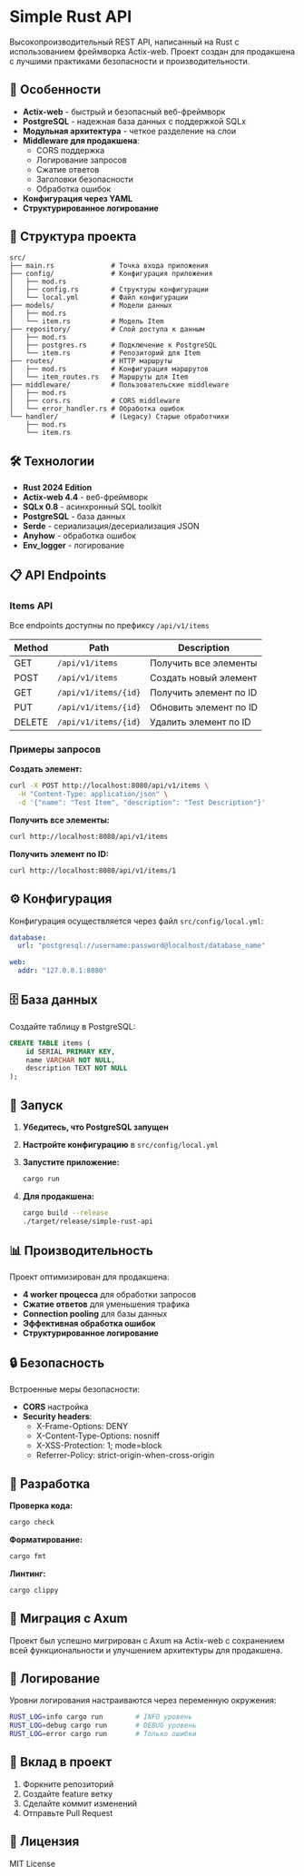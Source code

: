 # Simple Rust API

Высокопроизводительный REST API, написанный на Rust с использованием фреймворка Actix-web. Проект создан для продакшена с лучшими практиками безопасности и производительности.

## 🚀 Особенности

- **Actix-web** - быстрый и безопасный веб-фреймворк
- **PostgreSQL** - надежная база данных с поддержкой SQLx
- **Модульная архитектура** - четкое разделение на слои
- **Middleware для продакшена**:
  - CORS поддержка
  - Логирование запросов  
  - Сжатие ответов
  - Заголовки безопасности
  - Обработка ошибок
- **Конфигурация через YAML**
- **Структурированное логирование**

## 📁 Структура проекта

```
src/
├── main.rs              # Точка входа приложения
├── config/              # Конфигурация приложения
│   ├── mod.rs
│   ├── config.rs        # Структуры конфигурации
│   └── local.yml        # Файл конфигурации
├── models/              # Модели данных
│   ├── mod.rs
│   └── item.rs          # Модель Item
├── repository/          # Слой доступа к данным
│   ├── mod.rs
│   ├── postgres.rs      # Подключение к PostgreSQL
│   └── item.rs          # Репозиторий для Item
├── routes/              # HTTP маршруты
│   ├── mod.rs           # Конфигурация маршрутов
│   └── item_routes.rs   # Маршруты для Item
├── middleware/          # Пользовательские middleware
│   ├── mod.rs
│   ├── cors.rs          # CORS middleware
│   └── error_handler.rs # Обработка ошибок
└── handler/             # (Legacy) Старые обработчики
    ├── mod.rs
    └── item.rs
```

## 🛠 Технологии

- **Rust 2024 Edition**
- **Actix-web 4.4** - веб-фреймворк
- **SQLx 0.8** - асинхронный SQL toolkit
- **PostgreSQL** - база данных
- **Serde** - сериализация/десериализация JSON
- **Anyhow** - обработка ошибок
- **Env_logger** - логирование

## 📋 API Endpoints

### Items API

Все endpoints доступны по префиксу `/api/v1/items`

| Method | Path | Description |
|--------|------|-------------|
| GET | `/api/v1/items` | Получить все элементы |
| POST | `/api/v1/items` | Создать новый элемент |
| GET | `/api/v1/items/{id}` | Получить элемент по ID |
| PUT | `/api/v1/items/{id}` | Обновить элемент по ID |
| DELETE | `/api/v1/items/{id}` | Удалить элемент по ID |

### Примеры запросов

**Создать элемент:**
```bash
curl -X POST http://localhost:8080/api/v1/items \
  -H "Content-Type: application/json" \
  -d '{"name": "Test Item", "description": "Test Description"}'
```

**Получить все элементы:**
```bash
curl http://localhost:8080/api/v1/items
```

**Получить элемент по ID:**
```bash
curl http://localhost:8080/api/v1/items/1
```

## ⚙️ Конфигурация

Конфигурация осуществляется через файл `src/config/local.yml`:

```yaml
database:
  url: "postgresql://username:password@localhost/database_name"

web:
  addr: "127.0.0.1:8080"
```

## 🗄️ База данных

Создайте таблицу в PostgreSQL:

```sql
CREATE TABLE items (
    id SERIAL PRIMARY KEY,
    name VARCHAR NOT NULL,
    description TEXT NOT NULL
);
```

## 🚀 Запуск

1. **Убедитесь, что PostgreSQL запущен**

2. **Настройте конфигурацию** в `src/config/local.yml`

3. **Запустите приложение:**
   ```bash
   cargo run
   ```

4. **Для продакшена:**
   ```bash
   cargo build --release
   ./target/release/simple-rust-api
   ```

## 📊 Производительность

Проект оптимизирован для продакшена:

- **4 worker процесса** для обработки запросов
- **Сжатие ответов** для уменьшения трафика
- **Connection pooling** для базы данных
- **Эффективная обработка ошибок**
- **Структурированное логирование**

## 🔒 Безопасность

Встроенные меры безопасности:

- **CORS** настройка
- **Security headers**:
  - X-Frame-Options: DENY
  - X-Content-Type-Options: nosniff
  - X-XSS-Protection: 1; mode=block
  - Referrer-Policy: strict-origin-when-cross-origin

## 🧪 Разработка

**Проверка кода:**
```bash
cargo check
```

**Форматирование:**
```bash
cargo fmt
```

**Линтинг:**
```bash
cargo clippy
```

## 🔄 Миграция с Axum

Проект был успешно мигрирован с Axum на Actix-web с сохранением всей функциональности и улучшением архитектуры для продакшена.

## 📝 Логирование

Уровни логирования настраиваются через переменную окружения:

```bash
RUST_LOG=info cargo run        # INFO уровень
RUST_LOG=debug cargo run       # DEBUG уровень
RUST_LOG=error cargo run       # Только ошибки
```

## 🤝 Вклад в проект

1. Форкните репозиторий
2. Создайте feature ветку
3. Сделайте коммит изменений
4. Отправьте Pull Request

## 📄 Лицензия

MIT License
